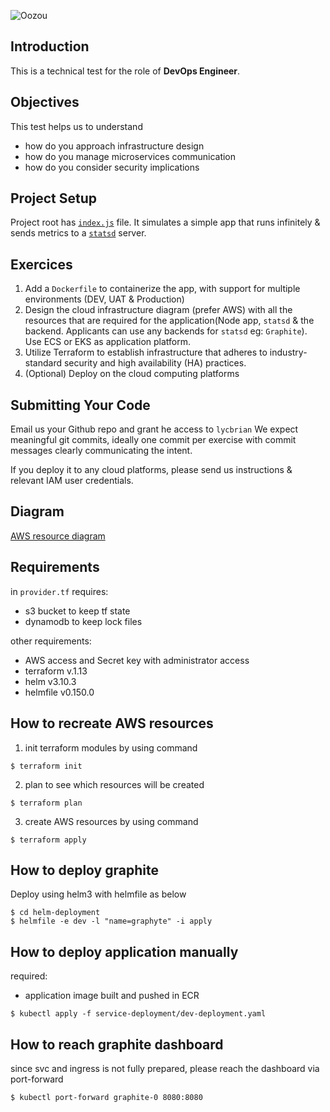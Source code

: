 ![Oozou](https://cdn.oozou.com/assets/website/favicon-32x32-31e7864857aa3fc3b35d0c34bfea6b8e0cdeb22f8f6317701c0f7f0df564543f.png)


## Introduction

This is a technical test for the role of **DevOps Engineer**.

## Objectives

This test helps us to understand
- how do you approach infrastructure design
- how do you manage microservices communication
- how do you consider security implications

## Project Setup

Project root has [`index.js`](/index.js) file. It simulates a simple app that runs infinitely & sends metrics to a [`statsd`](https://github.com/statsd/statsd) server.

## Exercices

  1. Add a `Dockerfile` to containerize the app, with support for multiple environments (DEV, UAT & Production)
  2. Design the cloud infrastructure diagram (prefer AWS) with all the resources that are required for the application(Node app, `statsd` & the backend. Applicants can use any backends for `statsd` eg: `Graphite`). Use ECS or EKS as application platform.
  3. Utilize Terraform to establish infrastructure that adheres to industry-standard security and high availability (HA) practices.
  4. (Optional) Deploy on the cloud computing platforms

## Submitting Your Code

Email us your Github repo and grant he access to `lycbrian` We expect meaningful git commits, ideally one commit per exercise with commit messages clearly communicating the intent.

If you deploy it to any cloud platforms, please send us instructions & relevant IAM user credentials.

## Diagram

[AWS resource diagram](https://drive.google.com/file/d/1diEgj2YbR0TbH4Ph4ofbaARq_gW2W_kc/view?usp=sharing)

## Requirements

in `provider.tf` requires:
- s3 bucket to keep tf state
- dynamodb to keep lock files

other requirements:
- AWS access and Secret key with administrator access
- terraform v.1.13
- helm v3.10.3
- helmfile v0.150.0

## How to recreate AWS resources

1. init terraform modules by using command
```
$ terraform init
```
2. plan to see which resources will be created
```
$ terraform plan
```
3. create AWS resources by using command
```
$ terraform apply
```

## How to deploy graphite

Deploy using helm3 with helmfile as below
```
$ cd helm-deployment
$ helmfile -e dev -l "name=graphyte" -i apply
```

## How to deploy application manually

required: 
- application image built and pushed in ECR
```
$ kubectl apply -f service-deployment/dev-deployment.yaml
```

## How to reach graphite dashboard

since svc and ingress is not fully prepared, please reach the dashboard via port-forward 
```
$ kubectl port-forward graphite-0 8080:8080
```